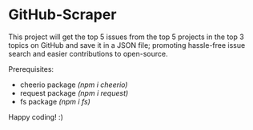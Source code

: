 # GitHub-Scraper

This project will get the top 5 issues from the top 5 projects in the top 3 topics on GitHub and save it in a JSON file; promoting hassle-free issue search and easier contributions to open-source.

Prerequisites:
- cheerio package <i>(npm i cheerio)</i>
- request package <i>(npm i request)</i>
- fs package <i>(npm i fs)</i>

Happy coding! :)
